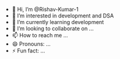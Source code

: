 - 👋 Hi, I’m @Rishav-Kumar-1
- 👀 I’m interested in development and DSA
- 🌱 I’m currently learning development
- 💞️ I’m looking to collaborate on ...
- 📫 How to reach me ...
- 😄 Pronouns: ...
- ⚡ Fun fact: ...

<!---
Rishav-Kumar-1/Rishav-Kumar-1 is a ✨ special ✨ repository because its `README.md` (this file) appears on your GitHub profile.
You can click the Preview link to take a look at your changes.
--->
